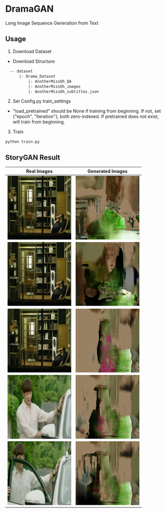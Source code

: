 # DramaGAN
Long Image Sequence Generation from Text

## Usage
1. Download Dataset
  - Download Structure
  ```
	-- dataset
	    |- Drama_Dataset
			|- AnotherMissOh_QA
			|- AnotherMissOh_images
			|- AnotherMissOh_subtitles.json 
  ```
2. Set Config.py train_settings
  - "load_pretrained" should be None if training from beginning. If not, set {"epoch", "iteration"}, both zero-indexed. If pretrained does not exist, will train from beginning.

3. Train
```bash
python train.py
```

## StoryGAN Result
| Real Images | Generated Images |
:-------------------------:|:-------------------------:
<img src="./imgs/train_13_0_real.jpg" width="200"/> | <img src="./imgs/train_13_0_fake.jpg" width="200"/> 
<img src="./imgs/train_13_1_real.jpg" width="200"/> | <img src="./imgs/train_13_1_fake.jpg" width="200"/> 
<img src="./imgs/train_13_2_real.jpg" width="200"/> | <img src="./imgs/train_13_2_fake.jpg" width="200"/> 
<img src="./imgs/train_13_3_real.jpg" width="200"/> | <img src="./imgs/train_13_3_fake.jpg" width="200"/> 
<img src="./imgs/train_13_4_real.jpg" width="200"/> | <img src="./imgs/train_13_4_fake.jpg" width="200"/> 

